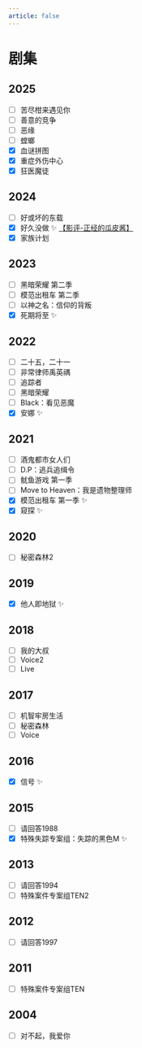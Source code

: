 ```yaml
---
article: false
---
```


# 剧集

## 2025

- [ ] 苦尽柑来遇见你
- [ ] 善意的竞争
- [ ] 恶缘
- [ ] 螳螂 
- [x] 血谜拼图
- [x] 重症外伤中心
- [x] 狂医魔徒

## 2024

- [ ] 好或坏的东载
- [x] 好久没做 ✨ [【影评-正经的瓜皮酱】](https://www.bilibili.com/video/BV1FNtzzhEsd/)
- [x] 家族计划

## 2023

- [ ] 黑暗荣耀 第二季
- [ ] 模范出租车 第二季
- [ ] 以神之名：信仰的背叛
- [x] 死期将至 ✨

## 2022

- [ ] 二十五，二十一
- [ ] 非常律师禹英禑
- [ ] 追踪者
- [ ] 黑暗荣耀
- [ ] Black：看见恶魔
- [x] 安娜 ✨

## 2021

- [ ] 酒鬼都市女人们
- [ ] D.P：逃兵追缉令
- [ ] 鱿鱼游戏 第一季
- [ ] Move to Heaven：我是遗物整理师
- [x] 模范出租车 第一季 ✨
- [x] 窥探 ✨

## 2020

- [ ] 秘密森林2

## 2019

- [x] 他人即地狱 ✨

## 2018

- [ ] 我的大叔
- [ ] Voice2
- [ ] Live

## 2017

- [ ] 机智牢房生活
- [ ] 秘密森林
- [ ] Voice

## 2016

- [x] 信号 ✨

## 2015

- [ ] 请回答1988
- [x] 特殊失踪专案组：失踪的黑色M ✨

## 2013

- [ ] 请回答1994
- [ ] 特殊案件专案组TEN2

## 2012

- [ ] 请回答1997

## 2011

- [ ] 特殊案件专案组TEN

## 2004

- [ ] 对不起，我爱你